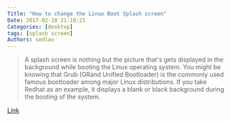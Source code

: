 ```yaml
---
Title: "How to change the Linux Boot Splash screen"
Date: 2017-02-18 21:10:21
Categories: [desktop]
tags: [splash screen]
Authors: sedlav
---
```


> A splash screen is nothing but the picture that's gets displayed in the background while booting the Linux operating system. You might be knowing that Grub (GRand Unified Bootloader) is the commonly used famous bootloader among major Linux distributions. If you take Redhat as an example, it displays a blank or black background during the booting of the system.

[Link](https://www.howtoforge.com/tutorial/how-to-change-the-linux-splash-screen/)
